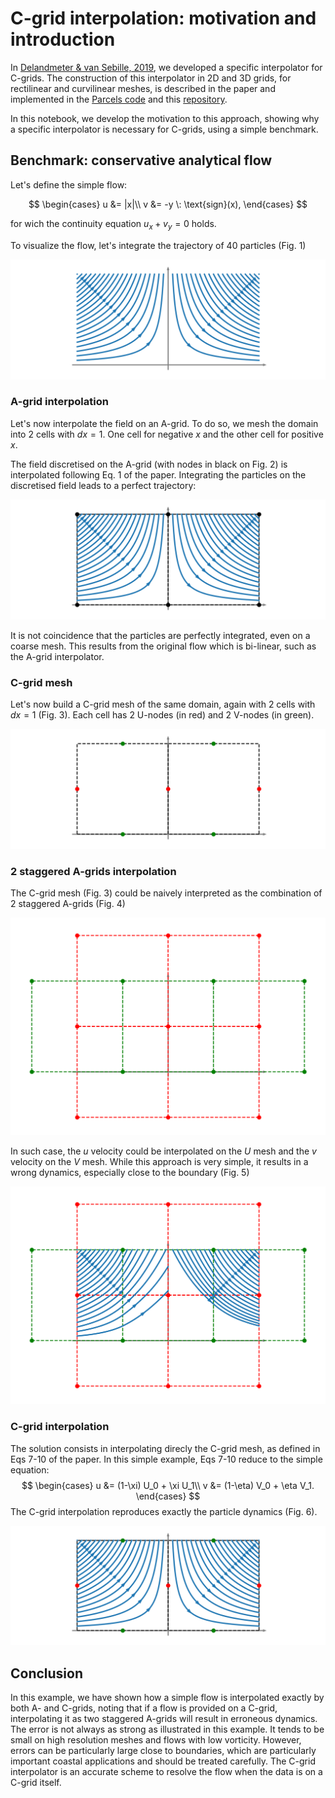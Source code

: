 # C-grid interpolation: motivation and introduction

In [Delandmeter & van Sebille, 2019](https://www.geosci-model-dev.net/12/3571/2019/), we developed a specific interpolator for C-grids. The construction of this interpolator in 2D and 3D grids, for rectilinear and curvilinear meshes, is described in the paper and implemented in the [Parcels code](http://www.oceanparcels.org) and this [repository](https://github.com/OceanParcels/parcels_cgrid_interpolation_schemes).

In this notebook, we develop the motivation to this approach, showing why a specific interpolator is necessary for C-grids, using a simple benchmark.

## Benchmark: conservative analytical flow

Let's define the simple flow:

$$
\begin{cases}
u &= |x|\\
v &= -y \: \text{sign}(x),
\end{cases}
$$

for wich the continuity equation $u_x + v_y = 0$ holds.

To visualize the flow, let's integrate the trajectory of 40 particles (Fig. 1)

![Analytical flow on the domain [-1:1]x[0:1]](c_grid_motivation/pics/two_jets_analytical_cropped.png)


### A-grid interpolation

Let's now interpolate the field on an A-grid. To do so, we mesh the domain into 2 cells with $dx=1$. One cell for negative $x$ and the other cell for positive $x$.

The field discretised on the A-grid (with nodes in black on Fig. 2) is interpolated following Eq. 1 of the paper. Integrating the particles on the discretised field leads to a perfect trajectory:

![Particle trajectories on a A-grid using 2 mesh cells. Nodal values are located on the mesh vertices (in black).](c_grid_motivation/pics/two_jets_A_cropped.png)

It is not coincidence that the particles are perfectly integrated, even on a coarse mesh. This results from the original flow which is bi-linear, such as the A-grid interpolator.

### C-grid mesh

Let's now build a C-grid mesh of the same domain, again with 2 cells with $dx=1$ (Fig. 3).
Each cell has 2 U-nodes (in red) and 2 V-nodes (in green).

![C-grid mesh](c_grid_motivation/pics/two_jets_C_no_result_cropped.png)

### 2 staggered A-grids interpolation

The C-grid mesh (Fig. 3) could be naively interpreted as the combination of 2 staggered A-grids (Fig. 4)

![C-grid interpreted as 2 staggered A-grids](c_grid_motivation/pics/two_jets_CWrong_no_result_cropped.png)

In such case, the $u$ velocity could be interpolated on the $U$ mesh and the $v$ velocity on the $V$ mesh. While this approach is very simple, it results in a wrong dynamics, especially close to the boundary (Fig. 5)

![Particle trajectories on two staggered A-grid using 2 mesh cells, resulting in a wrong dynamics](c_grid_motivation/pics/two_jets_CWrong_cropped.png)

### C-grid interpolation

The solution consists in interpolating direcly the C-grid mesh, as defined in Eqs 7-10 of the paper.
In this simple example, Eqs 7-10 reduce to the simple equation:
$$
\begin{cases}
u &= (1-\xi) U_0 + \xi U_1\\
v &= (1-\eta) V_0 + \eta V_1.
\end{cases}
$$
The C-grid interpolation reproduces exactly the particle dynamics (Fig. 6).

![Particle trajectories on the C-grid, resulting in the exact dynamics](c_grid_motivation/pics/two_jets_C_cropped.png)

## Conclusion
In this example, we have shown how a simple flow is interpolated exactly by both A- and C-grids, noting that if a flow is provided on a C-grid, interpolating it as two staggered A-grids will result in erroneous dynamics.
The error is not always as strong as illustrated in this example. It tends to be small on high resolution meshes and flows with low vorticity. However, errors can be particularly large close to boundaries, which are particularly important coastal applications and should be treated carefully. The C-grid interpolator is an accurate scheme to resolve the flow when the data is on a C-grid itself.
